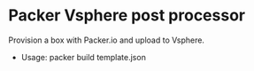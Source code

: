 # Packer Vsphere post processor 

Provision a box with Packer.io and upload to Vsphere.

* Usage: packer build template.json
